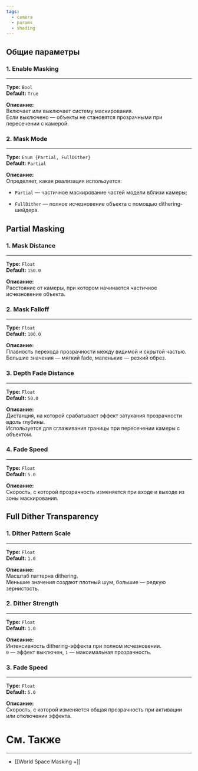 ```yaml
---
tags:
  - camera
  - params
  - shading
---
```

## Общие параметры

### 1. **Enable Masking**
---

**Type:** `Bool`  
**Default:** `True`

**Описание:**  
Включает или выключает систему маскирования.  
Если выключено — объекты не становятся прозрачными при пересечении с камерой.

### 2. **Mask Mode**
---

**Type:** `Enum {Partial, FullDither}`  
**Default:** `Partial`

**Описание:**  
Определяет, какая реализация используется:

- `Partial` — частичное маскирование частей модели вблизи камеры;

- `FullDither` — полное исчезновение объекта с помощью dithering-шейдера.

## Partial Masking

### 1. **Mask Distance**
---

**Type:** `Float`  
**Default:** `150.0`

**Описание:**  
Расстояние от камеры, при котором начинается частичное исчезновение объекта.

### 2. **Mask Falloff**
---

**Type:** `Float`  
**Default:** `100.0`

**Описание:**  
Плавность перехода прозрачности между видимой и скрытой частью.  
Большие значения — мягкий fade, маленькие — резкий обрез.

### 3. **Depth Fade Distance**
---

**Type:** `Float`  
**Default:** `50.0`

**Описание:**  
Дистанция, на которой срабатывает эффект затухания прозрачности вдоль глубины.  
Используется для сглаживания границы при пересечении камеры с объектом.

### 4. **Fade Speed**
---

**Type:** `Float`  
**Default:** `5.0`

**Описание:**  
Скорость, с которой прозрачность изменяется при входе и выходе из зоны маскирования.

## Full Dither Transparency
### 1. **Dither Pattern Scale**
---

**Type:** `Float`  
**Default:** `1.0`

**Описание:**  
Масштаб паттерна dithering.  
Меньшие значения создают плотный шум, большие — редкую зернистость.

### 2. **Dither Strength**
---

**Type:** `Float`  
**Default:** `1.0`

**Описание:**  
Интенсивность dithering-эффекта при полном исчезновении.  
`0` — эффект выключен, `1` — максимальная прозрачность.

### 3. **Fade Speed**
---

**Type:** `Float`  
**Default:** `5.0`

**Описание:**  
Скорость, с которой изменяется общая прозрачность при активации или отключении эффекта.

# См. Также
---
- [[World Space Masking +]]